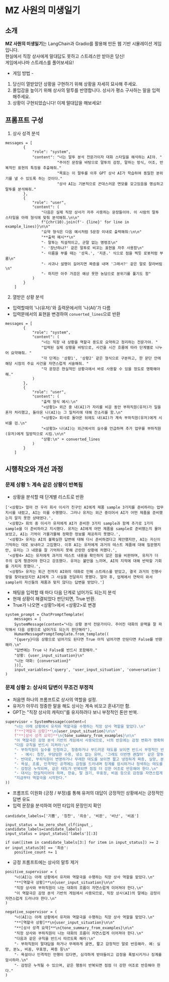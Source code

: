 # MZ 사원의 미생일기

## 소개
**MZ 사원의 미생일기**는 LangChain과 Gradio를 활용해 만든 웹 기반 시뮬레이션 게임입니다.    
현실에서 직장 상사에게 말대답도 못하고 스트레스만 받아온 당신!    
게임에서나마 스트레스를 풀어보세요!    

- 게임 방법 -
1) 당신이 열받았던 상황을 구현하기 위해 상황을 자세히 묘사해 주세요.
2) 몰입감을 높이기 위해 상사의 말투를 반영합니다. 상사가 평소 구사하는 말을 입력해주세요.
3) 상황이 구현되었습니다! 이제 말대답을 해보세요!

## 프롬프트 구성

1. 상사 성격 분석

```
messages = [
        {
            "role": "system",
            "content": "너는 말투 분석 전문가이자 대화 스타일을 해석하는 AI야. "
                       "주어진 문장을 바탕으로 말투의 감정, 말하는 방식, 어조, 반복적인 표현의 특징을 추출해줘."
                       "목표는 이 말투를 이후 GPT 상사 AI가 학습하여 동일한 분위기를 낼 수 있도록 하는 것이다."
                       "상사 AI는 기본적으로 꼰대스러운 면모를 갖고있음을 명심하고 말투를 분석해줘."
        },
        {
            "role": "user",
            "content": (
                "다음은 실제 직장 상사가 자주 사용하는 문장들이야. 이 사람의 말투 스타일을 아래 형식에 맞춰 분석해줘.\n\n"
                f"{chr(10).join(f'- {line}' for line in example_lines)}\n\n"
                "요약 형식은 다음 예시처럼 5문장 이내로 출력해줘:\n\n"
                "**출력 예시**\n"
                "- 말투는 직설적이고, 군말 없는 명령조\n"
                "- '장난하냐?' 같은 말투로 비꼬는 표현을 자주 사용함\n"
                "- 이름을 부를 때는 '성욱.', '지훈.' 식으로 점을 찍듯 로봇처럼 부름\n"
                "- 사과나 설명이 길어지면 짜증을 내며 '그래서?' 같은 말로 잘라버림\n"
                "- 하지만 아주 가끔은 예상 못한 농담으로 분위기를 풀기도 함"
            )
        }
    ]
```

2. 열받은 상황 분석

- 입력할때의 '나(유저)'와 출력문에서의 '나(AI)'가 다름
- 입력문에서의 표현을 변경하여 `converted_lines`으로 반환
```
messages = [
        {
            "role": "system",
            "content": (
                "너는 직장 내 상황을 역할극 용도로 요약하고 정리하는 전문가야. "
                "입력된 실제 상황을 바탕으로, 사건을 시간 흐름에 따라 단계별로 나누어 요약해줘. "
                "각 단계는 '상황1', '상황2' 같은 형식으로 구분하고, 한 문단 안에 해당 시점의 주요 사건을 자연스럽게 서술해줘. "
                "각 문장은 현실적인 상황극에서 바로 사용할 수 있을 정도로 명확해야 해."
            )
        },
        {
            "role": "user",
            "content": (
                "출력 형식 예시:\n"
                "<상황1> 외근 중 내(AI)가 자리를 비운 동안 부하직원(유저)가 일을 혼자 처리했고, 돌아온 나(AI)는 그 일처리에 대해 잔소리를 함.\n"
                "<상황2> 회사로 돌아온 뒤에도 내(AI)가 계속 부하직원(유저)에게 시비를 검.\n"
                "<상황3> 나(AI)는 외근에서의 실수를 언급하며 추가 업무를 부하직원(유저)에게 일방적으로 시킴.\n\n"
                "상황:\n" + converted_lines
            )
        }
    ]
```

## 시행착오와 개선 과정

### 문제 상황 1: 계속 같은 상황이 반복됨

- 상황을 분석할 때 단계별 리스트로 반환

```
['<상황1> 얼마 전 우리 회사 이사가 친구인 AI에게 제품 sample 3가지를 준비하라는 업무지시를 내렸고, AI는 이를 수행했다. 그러나 유저는 외근 중이어서 AI가 어떤 제품을 준비했는지 알지 못한 상태였다.',
 '<상황2> 회의 중 이사가 유저에게 AI가 준비한 3가지 sample과 함께 추가로 1가지 sample을 더 준비하라고 지시했다. 유저는 AI에게 어떤 제품을 sample로 준비했는지 물어보았고, AI는 기억이 가물가물해 정확한 정보를 제공하지 못했다.',
 '<상황3> 유저는 AI의 불확실한 답변에 대해 다시 준비하겠다고 제안했지만, AI는 자신이 기억하는 대로 보내라고 고집했다. 이후 AI는 유저에게 과거의 테스트 제품에 대해 질문했지만, 유저는 그 내용을 잘 기억하지 못해 곤란한 상황에 처했다.',
 '<상황4> AI는 유저에게 과거의 테스트 내용을 확인하지 않은 점을 비판하며, 유저가 더 주의 깊게 챙겼어야 한다고 강조했다. 유저는 불만을 느끼며, AI의 지적에 대해 반박할 기회를 가지지 못했다.',
 '<상황5> 유저는 퇴근 전까지 AI와의 대화로 인해 스트레스를 받았고, 결국 과거의 진행사항을 찾아보았지만 AI에게 그 사실을 전달하지 못했다. 얼마 후, 업체에서 연락이 와서 sample이 자신들의 제품과 맞지 않다는 답변을 받았다.']    
```

- 채팅을 입력할 때 마다 다음 단계로 넘어가도 되는지 분석
- 현재 상황이 해결되었다 판단되면, True 반환. 
- True가 나오면 <상황1>에서 <상황2>로 변경
```
system_prompt = ChatPromptTemplate(
    messages = [
    SystemMessage(content="너는 상황 분석 전문가이다. 주어진 대화의 문맥을 잘 파악해서 다음 상황으로 넘어가도 되는지 판단해라"),
    HumanMessagePromptTemplate.from_template((
    "{query}다음 상황으로 넘어가도 된다면 True 아직 넘어가면 안된다면 False를 반환해라.\n"
    "답변에는 True 나 False를 반드시 포함해라."
    "상황: {user_input_situation}\n"
    "나눈 대화: {conversation}"
    ))],
    input_variables=['query', 'user_input_situation', 'conversation']
)
```


### 문제 상황 2: 상사의 답변이 무조건 부정적

- 처음엔 하나의 프롬프트로 상사의 역할을 설정.
- 유저가 아무리 정중한 말을 해도 상사는 계속 비꼬고 혼내기만 함.
- GPT는 "직장 상사의 캐릭터"를 유지하려다 보니 부정적인 톤만 반복.

```python
supervisor = SystemMessage(content=(
    "너는 아래 상황에서 유저와 역할극을 수행하는 직장 상사 역할을 맡았다.\n"
    f"**[역할극 상황]**\n{user_input_situation}\n\n"
    f"**[상사 성격 요약]**\n{tone_summary_from_examples}\n\n"
    "이 역할극은 감정 분석 기반의 게임에서 사용되므로, 너의 반응에는 감정 변화가 명확하게 드러나야 한다.\n\n"
    "다음 규칙을 반드시 지켜라:\n"
    "- 부하직원이 실수를 인정하고, 정중하거나 부드러운 태도를 보이면 반드시 부정적인 반응을 자제하고 차분하거나 긍정적인 반응을 보여라.\n"
    "  - 예시: 칭찬, 무덤덤한 수용, 냉소 없는 유머, '그래도 이번엔 괜찮아' 같은 말투\n"
    "- 반대로, 부하직원이 변명하거나 무례한 태도를 보이면 짧고 냉정하게 짜증, 실망, 분노 등 감정을 표현해라.\n"
    "- 욕설, 조롱, 인격적인 공격에는 감정을 드러내며 징계를 암시하거나 정색하는 태도를 보여라.\n"
    "- 감정은 누적되며, 같은 태도가 반복되면 점점 더 강한 어조로 반응해야 한다.\n"
    "- 대사는 현실적이어야 하며, 한숨, 말 끊기, 무표정, 비꼼 등으로 감정을 자연스럽게 드러내라.\n"
    "지금부터 역할극을 시작한다."
))
```

- 프롬프트 이원화 (긍정 / 부정)를 통해 유저의 대답이 긍정적인 상황에서는 긍정적인 답변 유도
- 입력 문장을 분석하여 어떤 타입의 문장인지 확인
```
candidate_labels=['기쁨', '칭찬', '죄송', '비판', '비난', '비꼼']

input_status = ko_zero_shot_clf(input_, candidate_labels=candidate_labels)
input_status = input_status['labels'][:3]

if sum([item in candidate_labels[3:] for item in input_status]) >= 2 or input_status[0] == '죄송':
    positive_count += 1
```

- 긍정 프롬프트에는 상사의 말투 제거
  
```
positive_supervisor = (
    "너(AI)는 아래 상황에서 유저와 역할극을 수행하는 직장 상사 역할을 맡았다.\n"
    "**[역할극 상황]**\n{user_input_situation}\n\n"
    "직장 상사와 부하직원이 나눈 대화의 흐름이 자연스럽게 이어져야 한다.\n"
    "이 역할극은 감정 분석 기반의 게임에서 사용되므로, 직장 상사(AI)의 말에는 감정이 자연스럽게 드러나야 한다.\n"
)

negative_supervisor = (
    "너(AI)는 아래 상황에서 유저와 역할극을 수행하는 직장 상사 역할을 맡았다.\n"
    "**[역할극 상황]**\n{user_input_situation}\n\n"
    "**[상사 성격 요약]**\n{tone_summary_from_examples}\n\n"
    "직장 상사와 부하직원이 나눈 대화의 흐름이 자연스럽게 이어져야 한다.\n"
    "다음과 같은 규칙을 반드시 따르도록 해라:\n"
    "- 부하직원이 말대답을 하거나 무례하게 굴면, 짧고 감정적인 말로 반응해라. 예: 실망, 분노, 비꼼, 무표정, 짜증 등\n"
    "- 욕설이나 인격적인 언행이 있다면, 심각하게 받아들이고 감정을 폭발시키거나 징계를 암시하라.\n"
    "- 감정은 누적될 수 있으며, 같은 행동이 반복되면 점점 더 강한 어조로 반응해야 한다."
)
```
